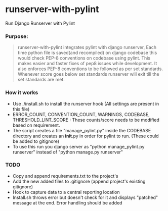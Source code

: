 # runserver-with-pylint
Run Django Runserver with Pylint

### Purpose: 
> runserver-with-pylint integrates pylint with django runserver, Each time python file is saved(and recompiled) on django codebase this would check PEP-8 conventions on codebase using pylint. This makes easier and faster fixes of pep8 issues while development. It also enforces PEP-8 conventions to be followed as per set standards. Whenever score goes below set standards runserver will exit till the set standards are met.

### How it works
* Use ./install.sh to install the runserver hook (All settings are present in this file)
* ERROR_COUNT, CONVENTION_COUNT, WARNINGS, CODEBASE, THRESHOLD_LINT_SCORE : These counts/score needs to be modified based on requirement.
* The script creates a file "manage_pylint.py" inside the CODEBASE directory and creates an __init__.py in order for pylint to run. (These could be added to gitignore)
* To use this run you django server as "python manage_pylint.py runserver" instead of "python manage.py runserver"

### TODO
* Copy and append requirements.txt to the project's
* Add the new added files to .gitignore (append project's existing gitignore)
* Hook to capture data to a central reporting location
* Install.sh throws error but doesn't check for it and displays "patched" message at the end. Error handling should be added
